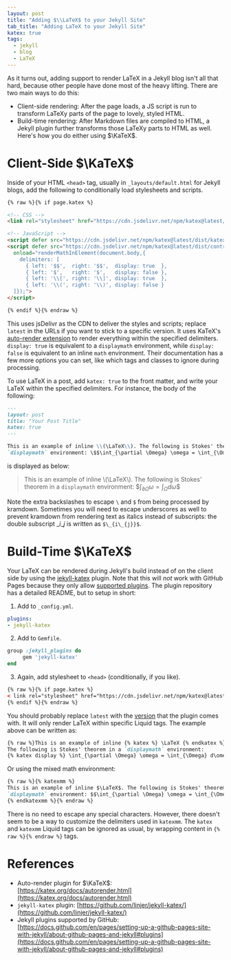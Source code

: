 ```yaml
---
layout: post
title: "Adding $\\LaTeX$ to your Jekyll Site"
tab_title: "Adding LaTeX to your Jekyll Site"
katex: true
tags:
  - jekyll
  - blog
  - LaTeX
---
```


As it turns out, adding support to render LaTeX in a Jekyll blog isn't all that hard, because other people have done most of the heavy lifting.
There are two main ways to do this:
* Client-side rendering: After the page loads, a JS script is run to transform LaTeXy parts of the page to lovely, styled HTML.
* Build-time rendering: After Markdown files are compiled to HTML, a Jekyll plugin further transforms those LaTeXy parts to HTML as well.
Here's how you do either using $\KaTeX$.

<!--more-->

# Client-Side $\KaTeX$

Inside of your HTML `<head>` tag, usually in `_layouts/default.html` for Jekyll blogs, add the following to conditionally load stylesheets and scripts.

```html
{% raw %}{% if page.katex %}

<!-- CSS -->
<link rel="stylesheet" href="https://cdn.jsdelivr.net/npm/katex@latest/dist/katex.min.css"/>

<!-- JavaScript -->
<script defer src="https://cdn.jsdelivr.net/npm/katex@latest/dist/katex.min.js"></script>
<script defer src="https://cdn.jsdelivr.net/npm/katex@latest/dist/contrib/auto-render.min.js"
  onload="renderMathInElement(document.body,{
    delimiters: [
      { left: '$$',  right: '$$',  display: true  },
      { left: '$',   right: '$',   display: false },
      { left: '\\[', right: '\\]', display: true  },
      { left: '\\(', right: '\\)', display: false }
  ]});">
</script>

{% endif %}{% endraw %}
```

This uses jsDelivr as the CDN to deliver the styles and scripts; replace `latest` in the URLs if you want to stick to a specific version. It uses KaTeX's [auto-render extension](https://katex.org/docs/autorender.html) to render everything within the specified delimiters. `display: true` is equivalent to a `displaymath` environment, while `display: false` is equivalent to an inline `math` environment. Their documentation has a few more options you can set, like which tags and classes to ignore during processing.

To use LaTeX in a post, add `katex: true` to the front matter, and write your LaTeX within the specified delimiters. For instance, the body of the following:

```markdown
---
layout: post
title: "Your Post Title"
katex: true
---

This is an example of inline \\(\LaTeX\\). The following is Stokes' theorem in a
`displaymath` environment: \$$\int_{\partial \Omega} \omega = \int_{\Omega} d\omega\$$
```

is displayed as below:

> This is an example of inline \\(\LaTeX\\). The following is Stokes' theorem in a `displaymath` environment: \$$\int_{\partial \Omega} \omega = \int_{\Omega} d\omega\$$

Note the extra backslashes to escape `\` and `$` from being processed by kramdown. Sometimes you will need to escape underscores as well to prevent kramdown from rendering text as italics instead of subscripts: the double subscript $\_{i\_{j}}$ is written as `$\_{i\_{j}}$`.

# Build-Time $\KaTeX$

Your LaTeX can be rendered during Jekyll's build instead of on the client side by using the [jekyll-katex](https://github.com/linjer/jekyll-katex/) plugin. Note that this will _not_ work with GitHub Pages because they only allow [supported plugins](https://docs.github.com/en/pages/setting-up-a-github-pages-site-with-jekyll/about-github-pages-and-jekyll#plugins). The plugin repository has a detailed README, but to setup in short:

1. Add to `_config.yml`.
```yaml
plugins:
- jekyll-katex
```
2. Add to `Gemfile`.
```ruby
group :jekyll_plugins do
     gem 'jekyll-katex'
end
```
3. Again, add stylesheet to `<head>` (conditionally, if you like).
```html
{% raw %}{% if page.katex %}
< link rel="stylesheet" href="https://cdn.jsdelivr.net/npm/katex@latest/dist/katex.min.css" />
{% endif %}{% endraw %}
```

You should probably replace `latest` with the [version](https://github.com/linjer/jekyll-katex/blob/master/package.json#L11) that the plugin comes with. It will only render LaTeX within specific Liquid tags. The example above can be written as:

```markdown
{% raw %}This is an example of inline {% katex %} \LaTeX {% endkatex %}.
The following is Stokes' theorem in a `displaymath` environment:
{% katex display %} \int_{\partial \Omega} \omega = \int_{\Omega} d\omega {% endkatex %}{% endraw %}
```

Or using the mixed math environment:

```markdown
{% raw %}{% katexmm %}
This is an example of inline $\LaTeX$. The following is Stokes' theorem in a
`displaymath` environment: $$\int_{\partial \Omega} \omega = \int_{\Omega} d\omega$$
{% endkatexmm %}{% endraw %}
```

There is no need to escape any special characters. However, there doesn't seem to be a way to customize the delimiters used in `katexmm`. The `katex` and `katexmm` Liquid tags can be ignored as usual, by wrapping content in `{​% raw %}{​% endraw %}` tags.

# References

* Auto-render plugin for $\KaTeX$: [https://katex.org/docs/autorender.html](https://katex.org/docs/autorender.html)
* `jekyll-katex` plugin: [https://github.com/linjer/jekyll-katex/](https://github.com/linjer/jekyll-katex/)
* Jekyll plugins supported by GitHub: [https://docs.github.com/en/pages/setting-up-a-github-pages-site-with-jekyll/about-github-pages-and-jekyll#plugins](https://docs.github.com/en/pages/setting-up-a-github-pages-site-with-jekyll/about-github-pages-and-jekyll#plugins)
